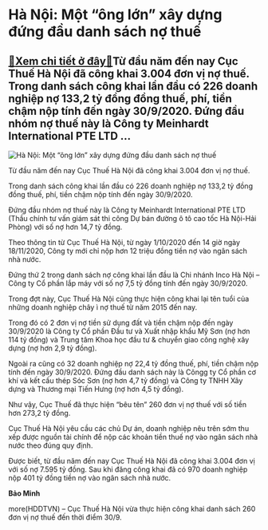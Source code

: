 Hà Nội: Một “ông lớn” xây dựng đứng đầu danh sách nợ thuế
=========================================================

[:gift:Xem chi tiết ở đây:gift:](https://hddtvn.com/ha-noi-mot-ong-lon-xay-dung-dung-dau-danh-sach-no-thue/)Từ đầu năm đến nay Cục Thuế Hà Nội đã công khai 3.004 đơn vị nợ thuế. Trong danh sách công khai lần đầu có 226 doanh nghiệp nợ 133,2 tỷ đồng đồng thuế, phí, tiền chậm nộp tính đến ngày 30/9/2020. Đứng đầu nhóm nợ thuế này là Công ty Meinhardt International PTE LTD …
--------------------------------------------------------------------------------------------------------------------------------------------------------------------------------------------------------------------------------------------------------------------------





![Hà Nội: Một “ông lớn” xây dựng đứng đầu danh sách nợ thuế](https://hddtvn.com/wp-content/uploads/2021/01/0110_unnamed.jpg "Hà Nội: Một “ông lớn” xây dựng đứng đầu danh sách nợ thuế")


Từ đầu năm đến nay Cục Thuế Hà Nội đã công khai 3.004 đơn vị nợ thuế.



Trong danh sách công khai lần đầu có 226 doanh nghiệp nợ 133,2 tỷ đồng đồng thuế, phí, tiền chậm nộp tính đến ngày 30/9/2020.


Đứng đầu nhóm nợ thuế này là Công ty Meinhardt International PTE LTD (Thầu chính tư vấn giám sát thi công Dự bán đường ô tô cao tốc Hà Nội-Hải Phòng) với số nợ hơn 14,7 tỷ đồng.


Theo thông tin từ Cục Thuế Hà Nội, từ ngày 1/10/2020 đến 14 giờ ngày 18/11/2020, Công ty mới chỉ nộp hơn 12 triệu đồng tiền nợ vào ngân sách nhà nước.


Đứng thứ 2 trong danh sách nợ công khai lần đầu là Chi nhánh Inco Hà Nội – Công ty Cổ phần lắp máy với số nợ 7,5 tỷ đồng tính đến ngày 30/9/2020.


Trong đợt này, Cục Thuế Hà Nội cũng thực hiện công khai lại tên tuổi của những doanh nghiệp chây ì nợ thuế từ năm 2015 đến nay.


Trong đó có 2 đơn vị nợ tiền sử dụng đất và tiền chậm nộp đến ngày 30/9/2020 là Công ty Cổ phần Đầu tư và Xuất nhập khẩu Mỹ Sơn (nợ hơn 114 tỷ đồng) và Trung tâm Khoa học đầu tư & chuyển giao công nghệ xây dựng (nợ hơn 2,9 tỷ đồng).


Ngoài ra cũng có 32 doanh nghiệp nợ 22,4 tỷ đồng thuế, phí, tiền chậm nộp tính đến ngày 30/9/2020. Đứng đầu danh sách này là Côngg ty Cổ phần cơ khí và kết cấu thép Sóc Sơn (nợ hơn 4,7 tỷ đồng) và Công ty TNHH Xây dựng và Thương mại Tiến Hưng (nợ hơn 4,5 tỷ đồng).


Như vậy, Cục Thuế đã thực hiện “bêu tên” 260 đơn vị nợ thuế với số tiền hơn 273,2 tỷ đồng.


Cục Thuế Hà Nội yêu cầu các chủ Dự án, doanh nghiệp nêu trên sớm thu xếp được nguồn tài chính để nộp các khoản tiền thuế nợ vào ngân sách nhà nước theo đúng quy định.


Được biết, từ đầu năm đến nay Cục Thuế Hà Nội đã công khai 3.004 đơn vị với số nợ 7.595 tỷ đồng. Sau khi đăng công khai đã có 970 doanh nghiệp nộp 401 tỷ đồng tiền nợ vào ngân sách nhà nước.




**Bảo Minh**



more(HDDTVN) – Cục Thuế Hà Nội vừa thực hiện công khai danh sách 260 đơn vị nợ thuế đến thời điểm 30/9.

